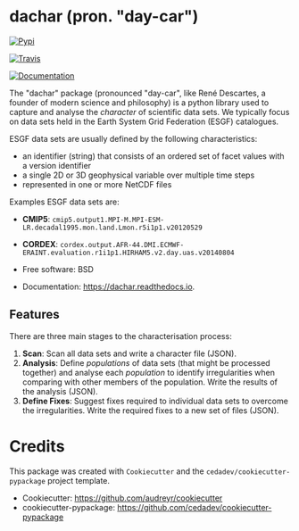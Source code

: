 # dachar (pron. "day-car")

[![Pypi](https://img.shields.io/pypi/v/dachar.svg)](https://pypi.python.org/pypi/dachar)

[![Travis](https://img.shields.io/travis/ellesmith88/dachar.svg)](https://travis-ci.org/ellesmith88/dachar)

[![Documentation](https://readthedocs.org/projects/dachar/badge/?version=latest)](https://dachar.readthedocs.io/en/latest/?badge=latest)

The "dachar" package (pronounced "day-car", like René Descartes, a founder of modern science and philosophy)
is a python library used to capture and analyse the _character_ of scientific data sets. We typically focus on data sets held in the 
Earth System Grid Federation (ESGF) catalogues. 

ESGF data sets are usually defined by the following characteristics:

 * an identifier (string) that consists of an ordered set of facet values with a version identifier
 * a single 2D or 3D geophysical variable over multiple time steps
 * represented in one or more NetCDF files

Examples ESGF data sets are:
 * **CMIP5**: `cmip5.output1.MPI-M.MPI-ESM-LR.decadal1995.mon.land.Lmon.r5i1p1.v20120529`
 * **CORDEX**: `cordex.output.AFR-44.DMI.ECMWF-ERAINT.evaluation.r1i1p1.HIRHAM5.v2.day.uas.v20140804`

* Free software: BSD
* Documentation: https://dachar.readthedocs.io.


## Features

There are three main stages to the characterisation process:

 1. **Scan**: Scan all data sets and write a character file (JSON).
 2. **Analysis**: Define _populations_ of data sets (that might be processed together)
 and analyse each _population_ to identify irregularities when comparing
 with other members of the population. Write the results of the analysis (JSON).
 3. **Define Fixes**: Suggest fixes required to individual data sets to overcome the 
 irregularities. Write the required fixes to a new set of files (JSON). 

# Credits

This package was created with `Cookiecutter` and the `cedadev/cookiecutter-pypackage` project template.

 * Cookiecutter: https://github.com/audreyr/cookiecutter
 * cookiecutter-pypackage: https://github.com/cedadev/cookiecutter-pypackage
